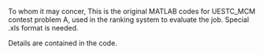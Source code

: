To whom it may concer,
  This is the original MATLAB codes for UESTC_MCM contest problem A, used in the ranking system to evaluate the job.
  Special .xls format is needed.
  
  Details are contained in the code.
